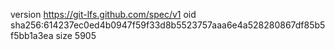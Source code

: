 version https://git-lfs.github.com/spec/v1
oid sha256:614237ec0ed4b0947f59f33d8b5523757aaa6e4a528280867df85b5f5bb1a3ea
size 5905
